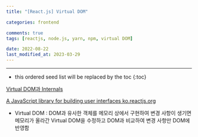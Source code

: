 ```yaml
---
title: "[React.js] Virtual DOM"

categories: frontend

comments: true
tags: [reactjs, node.js, yarn, npm, virtual DOM]

date: 2022-08-22
last_modified_at: 2023-03-29
---
```


---

<!-- prettier-ignore -->
* this ordered seed list will be replaced by the toc 
{:toc}

[Virtual DOM과 Internals](https://ko.reactjs.org/docs/faq-internals.html)

[A JavaScript library for building user interfaces
ko.reactjs.org](https://ko.reactjs.org/docs/faq-internals.html)

- Virtual DOM : DOM과 유사한 객체를 메모리 상에서 구현하여 변경 사항이 생기면 메모리가 올라간 Virtual DOM을 수정하고 DOM과 비교하여 변경 사항만 DOM에 반영함
